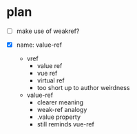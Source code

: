 # plan

* [ ] make use of weakref?

* [x] name: value-ref
  * vref
    + value ref
    + vue ref
    + virtual ref
    - too short up to author weirdness
  * value-ref
    + clearer meaning
    + weak-ref analogy
    + .value property
    + still reminds vue-ref
